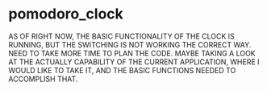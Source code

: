 # pomodoro_clock

AS OF RIGHT NOW, THE BASIC FUNCTIONALITY OF THE CLOCK IS RUNNING, BUT THE SWITCHING 
IS NOT WORKING THE CORRECT WAY. NEED TO TAKE MORE TIME TO PLAN THE CODE.  MAYBE
TAKING A LOOK AT THE ACTUALLY CAPABILITY OF THE CURRENT APPLICATION, WHERE I WOULD
LIKE TO TAKE IT, AND THE BASIC FUNCTIONS NEEDED TO ACCOMPLISH THAT.
